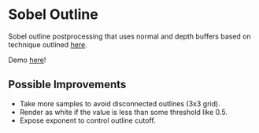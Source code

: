 # Sobel Outline

Sobel outline postprocessing that uses normal and depth buffers based on technique outlined [here](https://www.vertexfragment.com/ramblings/unity-postprocessing-sobel-outline/#normal-based-outline).

Demo [here](https://gkjohnson.github.io/threejs-sandbox/sobel-outline/)!

## Possible Improvements

- Take more samples to avoid disconnected outlines (3x3 grid).
- Render as white if the value is less than some threshold like 0.5.
- Expose exponent to control outline cutoff.

